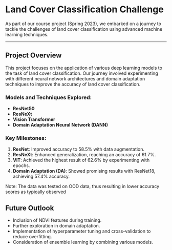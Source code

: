 # Land Cover Classification Challenge

As part of our course project (Spring 2023), we embarked on a journey to tackle the challenges of land cover classification using advanced machine learning techniques.

---

## Project Overview

This project focuses on the application of various deep learning models to the task of land cover classification. Our journey involved experimenting with different neural network architectures and domain adaptation techniques to improve the accuracy of land cover classification.

### Models and Techniques Explored:
- **ResNet50**
- **ResNeXt**
- **Vision Transformer**
- **Domain Adaptation Neural Network (DANN)**

### Key Milestones:
1. **ResNet**: Improved accuracy to 58.5% with data augmentation.
2. **ResNeXt**: Enhanced generalization, reaching an accuracy of 61.7%.
3. **ViT**: Achieved the highest result of 62.6% by experimenting with epochs.
4. **Domain Adaptation (DA)**: Showed promising results with ResNet18, achieving 57.4% accuracy.

Note: The data was tested on OOD data, thus resulting in lower accuracy scores as typically observed

## Future Outlook

- Inclusion of NDVI features during training.
- Further exploration in domain adaptation.
- Implementation of hyperparameter tuning and cross-validation to reduce overfitting.
- Consideration of ensemble learning by combining various models.
